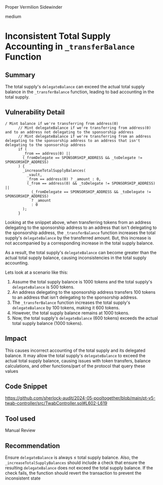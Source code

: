 Proper Vermilion Sidewinder

medium

# Inconsistent Total Supply Accounting in `_transferBalance` Function

## Summary
The total supply's `delegateBalance` can exceed the actual total supply balance in the `_transferBalance` function, leading to bad accounting in the total supply.

## Vulnerability Detail
```solidity
/ Mint balance if we're transferring from address(0)
      // Mint delegateBalance if we're transferring from address(0) and to an address not delegating to the sponsorship address
      // Mint delegateBalance if we're transferring from an address delegating to the sponsorship address to an address that isn't delegating to the sponsorship address
      if (
        _from == address(0) ||
        (_fromDelegate == SPONSORSHIP_ADDRESS && _toDelegate != SPONSORSHIP_ADDRESS)
      ) {
        _increaseTotalSupplyBalances(
          _vault,
          _from == address(0) ? _amount : 0,
          (_from == address(0) && _toDelegate != SPONSORSHIP_ADDRESS) ||
            (_fromDelegate == SPONSORSHIP_ADDRESS && _toDelegate != SPONSORSHIP_ADDRESS)
            ? _amount
            : 0
        );
      }
```      


Looking at the sniippet above, when transferring tokens from an address delegating to the sponsorship address to an address that isn't delegating to the sponsorship address, the `_transferBalance` function increases the total supply's `delegateBalance` by the transferred amount. But, this increase is not accompanied by a corresponding increase in the total supply balance.

As a result, the total supply's `delegateBalance` can become greater than the actual total supply balance, causing inconsistencies in the total supply accounting.

Lets look at a scenario like this:
1. Assume the total supply balance is 1000 tokens and the total supply's `delegateBalance` is 500 tokens.
2. An address delegating to the sponsorship address transfers 100 tokens to an address that isn't delegating to the sponsorship address.
3. The `_transferBalance` function increases the total supply's `delegateBalance` by 100 tokens, making it 600 tokens.
4. However, the total supply balance remains at 1000 tokens.
5. Now, the total supply's `delegateBalance` (600 tokens) exceeds the actual total supply balance (1000 tokens).


## Impact
This causes incorrect accounting of the total supply and its delegated balance. It may allow the total supply's `delegateBalance` to exceed the actual total supply balance, causing issues with token transfers,  balance calculations, and other functions/part of the protocol that query these values



## Code Snippet
https://github.com/sherlock-audit/2024-05-pooltogether/blob/main/pt-v5-twab-controller/src/TwabController.sol#L602-L619

## Tool used
Manual Review

## Recommendation

Ensure `delegateBalance` is always ≤ total supply balance. Also, the `_increaseTotalSupplyBalances` should include a check that ensure the resulting `delegateBalance` does not exceed the total supply balance. If the check fails, the function should revert the transaction to prevent the inconsistent state

